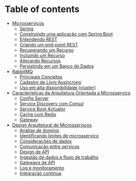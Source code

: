 # Table of contents

* [Microsserviços](part01-microsservicos/README.md)
    * [Spring](part01-microsservicos/01-spring.md)
    * [Construindo uma aplicação com Spring Boot](part01-microsservicos/02-hello-spring-boot.md)
    * [Entendendo REST](part01-microsservicos/03-rest.md)
    * [Criando um end-point REST](part01-microsservicos/04-end-point-rest.md)
    * [Recuperando um Recurso](part01-microsservicos/05-recuperando-um-recurso.md)
    * [Incluindo um Recurso](part01-microsservicos/06-incluindo-um-recurso.md)
    * [Alterando Recursos](part01-microsservicos/07-alterando-recursos.md)
    * [Persistindo em um Banco de Dados](part01-microsservicos/08-persistindo.md)
* [RabbitMQ](part02-rabbitmq/README.md)
    * [Principais Conceitos](part02-rabbitmq/01-conceitos.md)
    * [Cadastro de Livro Assíncrono](part02-rabbitmq/02-async-book.md)
    * [Uso em alta disponibilidade (cluster)](part02-rabbitmq/03-ha.md)
* [Características da Arquitetura Orientada a Microsserviço](part03-caracteristicas/README.md)
    * [Config Server](part03-caracteristicas/01-config-server.md)
    * [Service Discovery com Consul](part03-caracteristicas/02-consul.md)
    * [Service Boot Actuator](part03-caracteristicas/03-actuator.md)
    * [Cache com Redis](part03-caracteristicas/04-redis.md)
    * [Gateway](part03-caracteristicas/05-gateway.md)
* [Design Arquitetural de Microsserviços](part04-design/README.md)
    * [Análise de domínio](part04-design/01-dominio.md)
    * [Identificando limites de microsserviço](part04-design/02-limites.md)
    * [Considerações de dados](part04-design/03-dados.md)
    * [Comunicação entre serviços](part04-design/04-comunicacao.md)
    * [Design de API](part04-design/05-design.md)
    * [Ingestão de dados e fluxo de trabalho](part04-design/06-ingestao.md)
    * [Gateways de API](part04-design/07-gateways.md)
    * [Log e monitoramento](part04-design/08-log.md)
    * [Integração contínua](part04-design/09-integracao.md)

<!--

* [Design Arquitetural de Microsserviços](04-design.md)
* [Microsserviços em Container Docker](05-docker.md)
* [Implantação e Monitoramento](06-implantacao.md)

* [Spring](01-spring.md)
* [Construindo uma aplicação com Spring Boot](02-hello-spring-boot.md)
* [Entendendo REST](03-rest.md)
* [Criando um end-point REST](04-end-point-rest.md)
* [Recuperando um Recurso](05-recuperando-um-recurso.md)
* [Incluindo um Recurso](06-incluindo-um-recurso.md)
* [Alterando Recursos](07-alterando-recursos.md)
* [Persistindo em um Banco de Dados](08-persistindo.md)
* [Iniciando nossa nuvem](09-nuvem.md)
* [Um Servidor de Configurações](10-config-server.md)

* [Apêndice - RESTFul](a1-restful.md)
-->

<!--
Persistindo os dados em um banco
Tests
REST Docs
Configuration
Discovery
Admin
tratamento de erros - interceptors
https://www.baeldung.com/spring-boot-custom-error-page
-->
